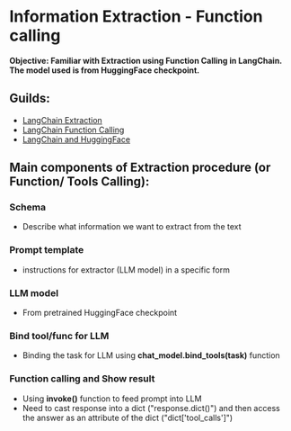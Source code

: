 <h1>Information Extraction - Function calling</h1>
<p>
    <b>
    Objective: Familiar with Extraction using Function Calling in LangChain. The model used is from HuggingFace checkpoint.
    </b>
</p>
<h2>Guilds:</h2>
<ul>
    <li><a href="https://python.langchain.com/docs/tutorials/extraction/">LangChain Extraction</a></li>
    <li><a href="https://python.langchain.com/docs/concepts/tool_calling/">LangChain Function Calling</a></li>
    <li><a href="https://python.langchain.com/docs/integrations/providers/huggingface/">LangChain and HuggingFace</a></li>
</ul>
<h2>Main components of Extraction procedure (or Function/ Tools Calling):</h2>

<h3>Schema</h3>
<ul>
    <li>Describe what information we want to extract from the text</li>
</ul>
<h3>Prompt template</h3>
<ul>
    <li>instructions for extractor (LLM model) in a specific form</li>
</ul>
<h3>LLM model</h3>
<ul>
    <li>From pretrained HuggingFace checkpoint</li>
</ul>
<h3>Bind tool/func for LLM</h3>
<ul>
    <li>Binding the task for LLM using <b>chat_model.bind_tools(task)</b> function</li>
</ul>
<h3>Function calling and Show result</h3>
<ul>
    <li>Using <b>invoke()</b> function to feed prompt into LLM</li>
    <li>Need to cast response into a dict ("response.dict()") and then access the answer as an attribute of the dict ("dict['tool_calls']")</li>
</ul>

